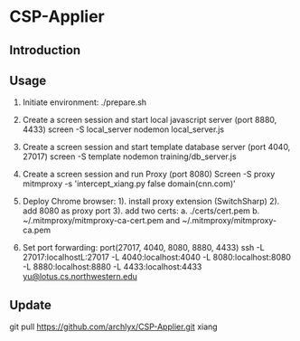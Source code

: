 # CSP-Applier

## Introduction

## Usage
1. Initiate environment:
./prepare.sh

2. Create a screen session and start local javascript server (port 8880, 4433)
screen -S local_server
nodemon local_server.js

3. Create a screen session and start template database server (port 4040, 27017)
screen -S template
nodemon training/db_server.js

4. Create a screen session and run Proxy (port 8080)
Screen -S proxy
mitmproxy -s 'intercept_xiang.py false domain(cnn.com)'

5. Deploy Chrome browser:
1). install proxy extension (SwitchSharp)
2). add 8080 as proxy port
3). add two certs:
    a. ./certs/cert.pem
    b. ~/.mitmproxy/mitmproxy-ca-cert.pem and ~/.mitmproxy/mitmproxy-ca.pem

6. Set port forwarding: port(27017, 4040, 8080, 8880, 4433)
ssh -L 27017:localhostL:27017 -L 4040:localhost:4040 -L 8080:localhost:8080 -L 8880:localhost:8880 -L 4433:localhost:4433 yu@lotus.cs.northwestern.edu

## Update
git pull https://github.com/archlyx/CSP-Applier.git xiang
